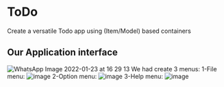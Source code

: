 # ToDo
Create a versatile Todo app using (Item/Model) based containers

Our Application interface
-
![WhatsApp Image 2022-01-23 at 16 29 13](https://user-images.githubusercontent.com/93820154/150686449-1540d657-8b0f-4068-b912-57d34569b0cb.jpeg)
We had create 3 menus:
1-File menu:
![image](https://user-images.githubusercontent.com/93820154/150686525-abd74314-8a3f-4811-bc81-4c7574ca1b6f.png)
2-Option menu:
![image](https://user-images.githubusercontent.com/93820154/150686549-05a990b6-19c6-49c2-8db7-2c8437a8152a.png)
3-Help menu:
![image](https://user-images.githubusercontent.com/93820154/150686564-0018e59a-005d-4402-80e4-dff721ec936b.png)
